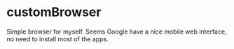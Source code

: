 # customBrowser
Simple browser for myself. Seems Google have a nice mobile web interface, no need to install most of the apps.
